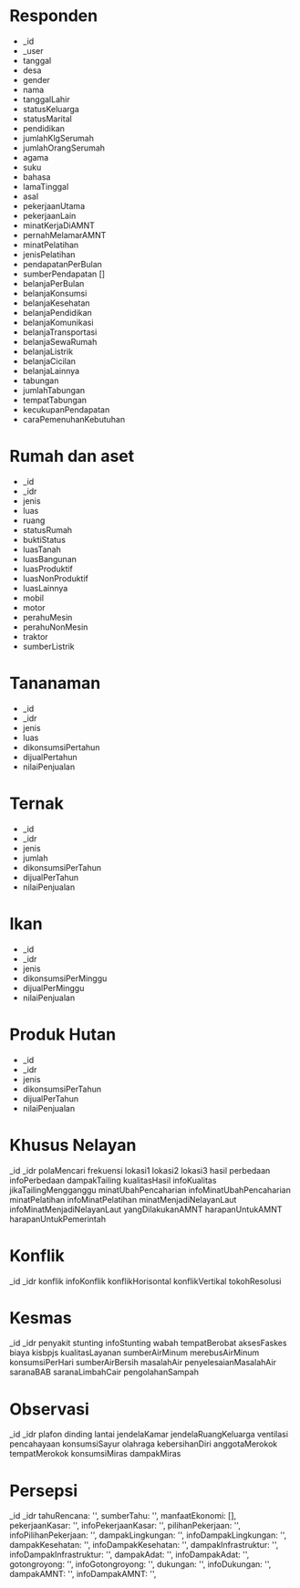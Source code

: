 # Responden
- _id
- _user
- tanggal
- desa
- gender
- nama
- tanggalLahir
- statusKeluarga
- statusMarital
- pendidikan
- jumlahKlgSerumah
- jumlahOrangSerumah
- agama
- suku 
- bahasa
- lamaTinggal
- asal
- pekerjaanUtama
- pekerjaanLain
- minatKerjaDiAMNT
- pernahMelamarAMNT
- minatPelatihan
- jenisPelatihan
- pendapatanPerBulan
- sumberPendapatan []
- belanjaPerBulan
- belanjaKonsumsi
- belanjaKesehatan
- belanjaPendidikan
- belanjaKomunikasi
- belanjaTransportasi
- belanjaSewaRumah
- belanjaListrik
- belanjaCicilan
- belanjaLainnya
- tabungan
- jumlahTabungan
- tempatTabungan
- kecukupanPendapatan
- caraPemenuhanKebutuhan

# Rumah dan aset
- _id
- _idr
- jenis
- luas
- ruang
- statusRumah
- buktiStatus
- luasTanah
- luasBangunan
- luasProduktif
- luasNonProduktif
- luasLainnya
- mobil
- motor
- perahuMesin
- perahuNonMesin
- traktor
- sumberListrik

# Tananaman
- _id
- _idr
- jenis
- luas
- dikonsumsiPertahun
- dijualPertahun
- nilaiPenjualan

# Ternak
- _id
- _idr
- jenis
- jumlah
- dikonsumsiPerTahun
- dijualPerTahun
- nilaiPenjualan

# Ikan
- _id
- _idr
- jenis
- dikonsumsiPerMinggu
- dijualPerMinggu
- nilaiPenjualan

# Produk Hutan
- _id
- _idr
- jenis
- dikonsumsiPerTahun
- dijualPerTahun
- nilaiPenjualan

# Khusus Nelayan
_id
_idr
polaMencari
frekuensi
lokasi1
lokasi2
lokasi3
hasil
perbedaan
infoPerbedaan
dampakTailing
kualitasHasil
infoKualitas
jikaTailingMengganggu
minatUbahPencaharian
infoMinatUbahPencaharian
minatPelatihan
infoMinatPelatihan
minatMenjadiNelayanLaut
infoMinatMenjadiNelayanLaut
yangDilakukanAMNT
harapanUntukAMNT
harapanUntukPemerintah

# Konflik
_id
_idr
konflik
infoKonflik
konflikHorisontal
konflikVertikal
tokohResolusi

# Kesmas
_id
_idr
penyakit
stunting
infoStunting
wabah
tempatBerobat
aksesFaskes
biaya
kisbpjs
kualitasLayanan
sumberAirMinum
merebusAirMinum
konsumsiPerHari
sumberAirBersih
masalahAir
penyelesaianMasalahAir
saranaBAB
saranaLimbahCair
pengolahanSampah

# Observasi
_id
_idr
plafon
dinding
lantai
jendelaKamar
jendelaRuangKeluarga
ventilasi
pencahayaan
konsumsiSayur
olahraga
kebersihanDiri
anggotaMerokok
tempatMerokok
konsumsiMiras
dampakMiras

# Persepsi
_id
_idr
tahuRencana: '',
sumberTahu: '',
manfaatEkonomi: [],
pekerjaanKasar: '',
infoPekerjaanKasar: '',
pilihanPekerjaan: '',
infoPilihanPekerjaan: '',
dampakLingkungan: '',
infoDampakLingkungan: '',
dampakKesehatan: '',
infoDampakKesehatan: '',
dampakInfrastruktur: '',
infoDampakInfrastruktur: '',
dampakAdat: '',
infoDampakAdat: '',
gotongroyong: '',
infoGotongroyong: '',
dukungan: '',
infoDukungan: '',
dampakAMNT: '',
infoDampakAMNT: '',